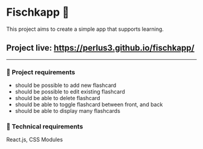 #  Fischkapp 📄

This project aims to create a simple app that supports learning.

## Project live: https://perlus3.github.io/fischkapp/

---

### 📝 Project requirements

- should be possible to add new flashcard
- should be possible to edit existing flashcard
- should be able to delete flashcard
- should be able to toggle flashcard between front, and back
- should be able to display many flashcards

### 🔧 Technical requirements

React.js, CSS Modules